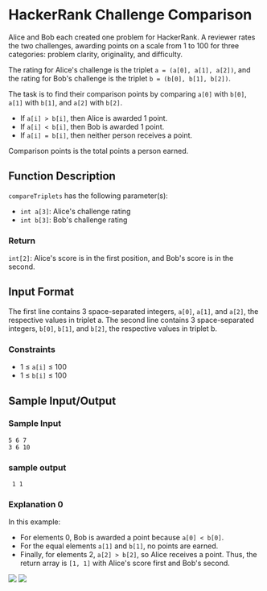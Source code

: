 # HackerRank Challenge Comparison

Alice and Bob each created one problem for HackerRank. A reviewer rates the two challenges, awarding points on a scale from 1 to 100 for three categories: problem clarity, originality, and difficulty.

The rating for Alice's challenge is the triplet `a = (a[0], a[1], a[2])`, and the rating for Bob's challenge is the triplet `b = (b[0], b[1], b[2])`.

The task is to find their comparison points by comparing `a[0]` with `b[0]`, `a[1]` with `b[1]`, and `a[2]` with `b[2]`.

- If `a[i] > b[i]`, then Alice is awarded 1 point.
- If `a[i] < b[i]`, then Bob is awarded 1 point.
- If `a[i] = b[i]`, then neither person receives a point.

Comparison points is the total points a person earned.

## Function Description

`compareTriplets` has the following parameter(s):

- `int a[3]`: Alice's challenge rating
- `int b[3]`: Bob's challenge rating

### Return

`int[2]`: Alice's score is in the first position, and Bob's score is in the second.

## Input Format

The first line contains 3 space-separated integers, `a[0]`, `a[1]`, and `a[2]`, the respective values in triplet a.
The second line contains 3 space-separated integers, `b[0]`, `b[1]`, and `b[2]`, the respective values in triplet b.

### Constraints

- 1 ≤ `a[i]` ≤ 100
- 1 ≤ `b[i]` ≤ 100

## Sample Input/Output

### Sample Input 
```
5 6 7
3 6 10
```
### sample output
``` 1 1```

### Explanation 0

In this example:
- For elements 0, Bob is awarded a point because `a[0] < b[0]`.
- For the equal elements `a[1]` and `b[1]`, no points are earned.
- Finally, for elements 2, `a[2] > b[2]`, so Alice receives a point.
Thus, the return array is `[1, 1]` with Alice's score first and Bob's second.






![](Untitled.png)
![](code.png)